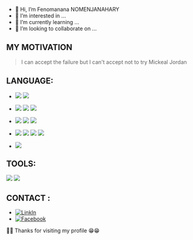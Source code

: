 - 👋 Hi, I’m Fenomanana NOMENJANAHARY
- 👀 I’m interested in ...
- 🌱 I’m currently learning ...
- 💞️ I’m looking to collaborate on ...

## MY MOTIVATION

> I can accept the failure but I can't accept not to try
Mickeal Jordan

## LANGUAGE:

- ![](img/C_Programming_Language.svg)
  ![](img/Arduino_Logo.svg)

- ![](img/java-svgrepo-com.svg)
  ![](img/android-original-wordmark.svg)
  ![](img/Flutter.svg)

- ![](img/php-original.svg)
  ![](img/sqlserver.svg)
  ![](img/mysql-original-wordmark.svg)

- ![](img/html5-original-wordmark.svg)
  ![](img/css3-original-wordmark.svg)
  ![](img/javascript-original.svg)
  ![](img/bootstrap-plain-wordmark.svg)

- ![](img/git.svg)

## TOOLS:

![](img/photoshop-line.svg)
![](img/ai.svg)

## CONTACT :

- [![LinkIn](img/linkedin.svg)](https://www.linkedin.com/in/fenomanana-nomenjanahary)
- [![Facebook](img/linkedin.svg)](https://web.facebook.com/raval.nomenjanahary)
        
🙏🙏 Thanks for visiting my profile 😁😁

<!---
FenomananaN/FenomananaN is a ✨ special ✨ repository because its `README.md` (this file) appears on your GitHub profile.
You can click the Preview link to take a look at your changes.
--->
